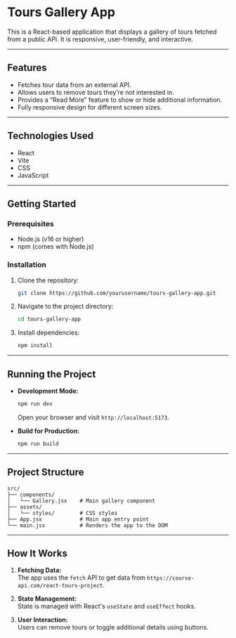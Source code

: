 
# Tours Gallery App  

This is a React-based application that displays a gallery of tours fetched from a public API. It is responsive, user-friendly, and interactive.  

---

## Features  

- Fetches tour data from an external API.  
- Allows users to remove tours they’re not interested in.  
- Provides a “Read More” feature to show or hide additional information.  
- Fully responsive design for different screen sizes.  

---

## Technologies Used  

- React  
- Vite  
- CSS  
- JavaScript  

---

## Getting Started  

### Prerequisites  

- Node.js (v16 or higher)  
- npm (comes with Node.js)  

### Installation  

1. Clone the repository:  
   ```bash  
   git clone https://github.com/yourusername/tours-gallery-app.git  
   ```  
2. Navigate to the project directory:  
   ```bash  
   cd tours-gallery-app  
   ```  
3. Install dependencies:  
   ```bash  
   npm install  
   ```  

---

## Running the Project  

- **Development Mode:**  
  ```bash  
  npm run dev  
  ```  
  Open your browser and visit `http://localhost:5173`.  

- **Build for Production:**  
  ```bash  
  npm run build  
  ```  

---

## Project Structure  

```plaintext  
src/  
├── components/  
│   └── Gallery.jsx    # Main gallery component  
├── assets/  
│   └── styles/        # CSS styles  
├── App.jsx            # Main app entry point  
└── main.jsx           # Renders the app to the DOM  
```  

---

## How It Works  

1. **Fetching Data:**  
   The app uses the `fetch` API to get data from `https://course-api.com/react-tours-project`.  

2. **State Management:**  
   State is managed with React's `useState` and `useEffect` hooks.  

3. **User Interaction:**  
   Users can remove tours or toggle additional details using buttons.  

